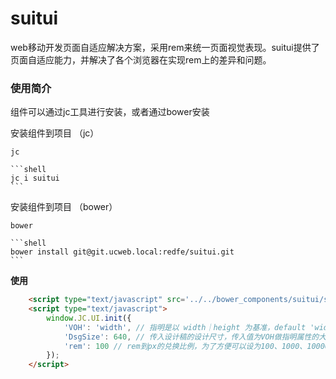 # suitui 
web移动开发页面自适应解决方案，采用rem来统一页面视觉表现。suitui提供了页面自适应能力，并解决了各个浏览器在实现rem上的差异和问题。

### 使用简介 ###
组件可以通过jc工具进行安装，或者通过bower安装

安装组件到项目 （jc）

	jc
	
	```shell
	jc i suitui
	```

    
安装组件到项目 （bower）

    bower

    ```shell
    bower install git@git.ucweb.local:redfe/suitui.git
    ```

**使用**
```html
    <script type="text/javascript" src='../../bower_components/suitui/src/suitui.js?__inline'></script>
    <script type="text/javascript">
    	window.JC.UI.init({
	        'VOH': 'width', // 指明是以 width｜height 为基准，default 'width'
	        'DsgSize': 640, // 传入设计稿的设计尺寸，传入值为VOH做指明属性的大小，default 640
	        'rem': 100 // rem到px的兑换比例，为了方便可以设为100、1000、10000...(不要设为10) default 100
    	});
    </script>
```